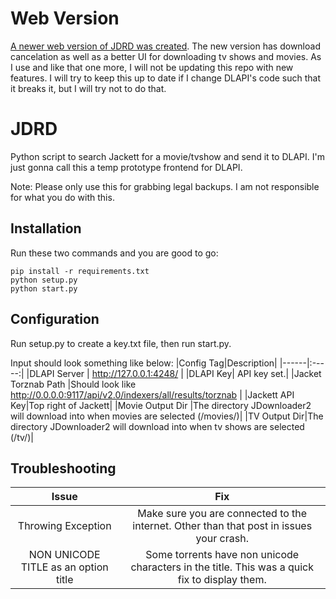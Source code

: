 # Web Version
[A newer web version of JDRD was created](https://github.com/Pocable/JDRD-Web-Application). The new version has download cancelation as well as a better UI for downloading tv shows and movies. As I use and like that one more, I will not be updating this repo with new features. I will try to keep this up to date if I change DLAPI's code such that it breaks it, but I will try not to do that.

# JDRD
Python script to search Jackett for a movie/tvshow and send it to DLAPI. I'm just gonna call
this a temp prototype frontend for DLAPI.

Note: Please only use this for grabbing legal backups. I am not responsible for what you do with this.

## Installation
Run these two commands and you are good to go:
```
pip install -r requirements.txt  
python setup.py
python start.py
```

## Configuration
Run setup.py to create a key.txt file, then run start.py.

Input should look something like below:
|Config Tag|Description|
|------|:-----:|
|DLAPI Server | http://127.0.0.1:4248/ |
|DLAPI Key| API key set.|
|Jacket Torznab Path |Should look like http://0.0.0.0:9117/api/v2.0/indexers/all/results/torznab |
|Jackett API Key|Top right of Jackett|
|Movie Output Dir |The directory JDownloader2 will download into when movies are selected (/movies/)|
|TV Output Dir|The directory JDownloader2 will download into when tv shows are selected (/tv/)|

## Troubleshooting

|Issue|Fix|
|:-----:|:----:|
|Throwing Exception| Make sure you are connected to the internet. Other than that post in issues your crash. |
|NON UNICODE TITLE as an option title| Some torrents have non unicode characters in the title. This was a quick fix to display them. |